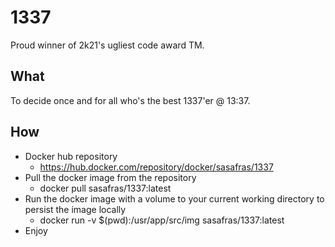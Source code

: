 # 1337
Proud winner of 2k21's ugliest code award TM.

## What
To decide once and for all who's the best 1337'er @ 13:37.

## How
* Docker hub repository
  * https://hub.docker.com/repository/docker/sasafras/1337
* Pull the docker image from the repository
  * docker pull sasafras/1337:latest
* Run the docker image with a volume to your current working directory to persist the image locally
  * docker run -v $(pwd):/usr/app/src/img sasafras/1337:latest
* Enjoy
